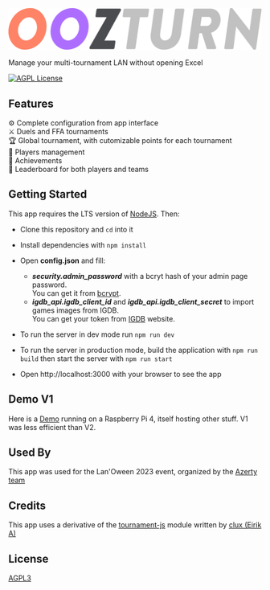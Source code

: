 ![Logo](logo.svg)

Manage your multi-tournament LAN without opening Excel

[![AGPL License](https://img.shields.io/badge/License-AGPL%20v3-blue.svg)](http://www.gnu.org/licenses/agpl-3.0)

## Features

 ⚙️ Complete configuration from app interface  
 ⚔️ Duels and FFA tournaments  
 🏆 Global tournament, with cutomizable points for each tournament  
 👤 Players management  
 🎯 Achievements  
 🏅 Leaderboard for both players and teams  

## Getting Started

This app requires the LTS version of [NodeJS](https://nodejs.org). Then:

- Clone this repository and `cd` into it
- Install dependencies with `npm install`
- Open **config.json** and fill:
  - ***security.admin_password***  with a bcryt hash of your admin page password.  
  You can get it from [bcrypt](https://www.bcrypt.fr/).
  - ***igdb_api.igdb_client_id*** and ***igdb_api.igdb_client_secret*** to import games images from IGDB.  
  You can get your token from [IGDB](https://api.igdb.com) website.

- To run the server in dev mode run `npm run dev`
- To run the server in production mode, build the application with `npm run build` then start the server with `npm run start`
- Open http://localhost:3000 with your browser to see the app


## Demo V1

Here is a [Demo](https://oozturn.bug38.com) running on a Raspberry Pi 4, itself hosting other stuff. V1 was less efficient than V2.

## Used By

This app was used for the Lan'Oween 2023 event, organized by the [Azerty team](https://www.team-azerty.com/)

## Credits

This app uses a derivative of the [tournament-js](https://github.com/tournament-js) module written by [clux (Eirik A)](https://github.com/clux)

## License

[AGPL3](https://github.com/Oozturn/oozturn/blob/main/LICENSE)
